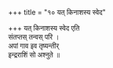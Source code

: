 +++
title = "१० यत् किनाशस्य स्वेद"

+++
यत् किनाशस्य स्वेद एति  
संतप्तस् तन्वस् परि ।  
अपां गाव इव तृष्यन्तीर्  
इन्द्रराशिं सो अश्नुते ॥